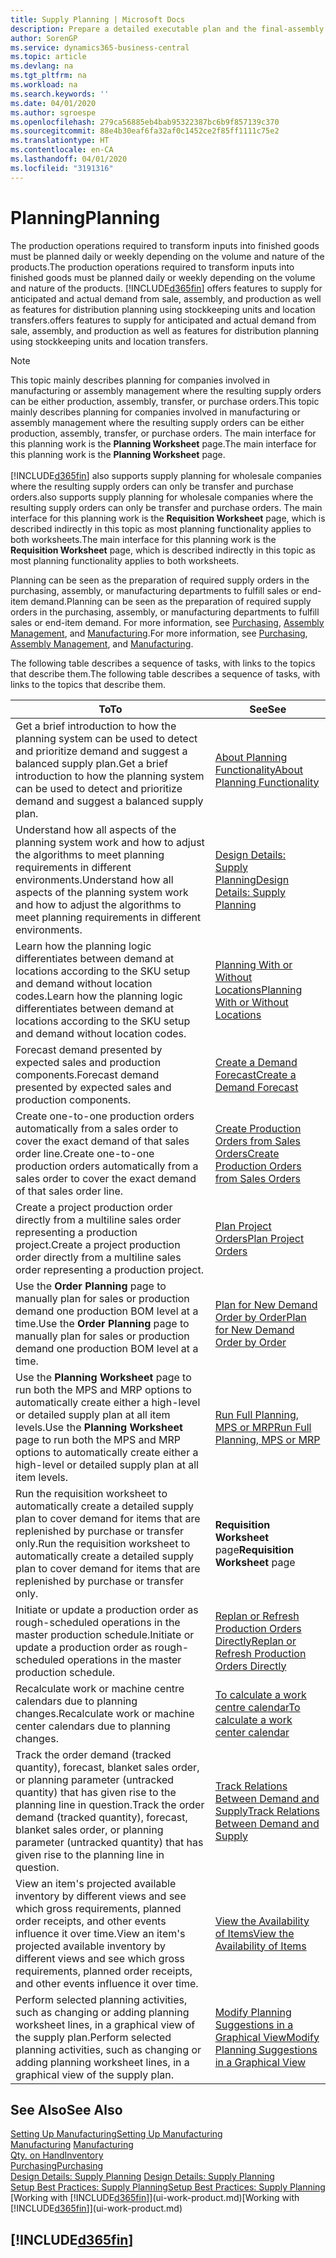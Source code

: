 ```yaml
---
title: Supply Planning | Microsoft Docs
description: Prepare a detailed executable plan and the final-assembly production schedule for sales and production demand.
author: SorenGP
ms.service: dynamics365-business-central
ms.topic: article
ms.devlang: na
ms.tgt_pltfrm: na
ms.workload: na
ms.search.keywords: ''
ms.date: 04/01/2020
ms.author: sgroespe
ms.openlocfilehash: 279ca56885eb4bab95322387bc6b9f857139c370
ms.sourcegitcommit: 88e4b30eaf6fa32af0c1452ce2f85ff1111c75e2
ms.translationtype: HT
ms.contentlocale: en-CA
ms.lasthandoff: 04/01/2020
ms.locfileid: "3191316"
---
```

# <a name="planning"></a><span data-ttu-id="51db2-103">Planning</span><span class="sxs-lookup"><span data-stu-id="51db2-103">Planning</span></span>
<span data-ttu-id="51db2-104">The production operations required to transform inputs into finished goods must be planned daily or weekly depending on the volume and nature of the products.</span><span class="sxs-lookup"><span data-stu-id="51db2-104">The production operations required to transform inputs into finished goods must be planned daily or weekly depending on the volume and nature of the products.</span></span> [!INCLUDE[d365fin](includes/d365fin_md.md)] <span data-ttu-id="51db2-105">offers features to supply for anticipated and actual demand from sale, assembly, and production as well as features for distribution planning using stockkeeping units and location transfers.</span><span class="sxs-lookup"><span data-stu-id="51db2-105">offers features to supply for anticipated and actual demand from sale, assembly, and production as well as features for distribution planning using stockkeeping units and location transfers.</span></span>

> [!NOTE]
> <span data-ttu-id="51db2-106">This topic mainly describes planning for companies involved in manufacturing or assembly management where the resulting supply orders can be either production, assembly, transfer, or purchase orders.</span><span class="sxs-lookup"><span data-stu-id="51db2-106">This topic mainly describes planning for companies involved in manufacturing or assembly management where the resulting supply orders can be either production, assembly, transfer, or purchase orders.</span></span> <span data-ttu-id="51db2-107">The main interface for this planning work is the **Planning Worksheet** page.</span><span class="sxs-lookup"><span data-stu-id="51db2-107">The main interface for this planning work is the **Planning Worksheet** page.</span></span><br /><br />
> [!INCLUDE[d365fin](includes/d365fin_md.md)] <span data-ttu-id="51db2-108">also supports supply planning for wholesale companies where the resulting supply orders can only be transfer and purchase orders.</span><span class="sxs-lookup"><span data-stu-id="51db2-108">also supports supply planning for wholesale companies where the resulting supply orders can only be transfer and purchase orders.</span></span> <span data-ttu-id="51db2-109">The main interface for this planning work is the **Requisition Worksheet** page, which is described indirectly in this topic as most planning functionality applies to both worksheets.</span><span class="sxs-lookup"><span data-stu-id="51db2-109">The main interface for this planning work is the **Requisition Worksheet** page, which is described indirectly in this topic as most planning functionality applies to both worksheets.</span></span>

<span data-ttu-id="51db2-110">Planning can be seen as the preparation of required supply orders in the purchasing, assembly, or manufacturing departments to fulfill sales or end-item demand.</span><span class="sxs-lookup"><span data-stu-id="51db2-110">Planning can be seen as the preparation of required supply orders in the purchasing, assembly, or manufacturing departments to fulfill sales or end-item demand.</span></span> <span data-ttu-id="51db2-111">For more information, see [Purchasing](purchasing-manage-purchasing.md), [Assembly Management](assembly-assemble-items.md), and [Manufacturing](production-manage-manufacturing.md).</span><span class="sxs-lookup"><span data-stu-id="51db2-111">For more information, see [Purchasing](purchasing-manage-purchasing.md), [Assembly Management](assembly-assemble-items.md), and [Manufacturing](production-manage-manufacturing.md).</span></span>

<span data-ttu-id="51db2-112">The following table describes a sequence of tasks, with links to the topics that describe them.</span><span class="sxs-lookup"><span data-stu-id="51db2-112">The following table describes a sequence of tasks, with links to the topics that describe them.</span></span>   

|<span data-ttu-id="51db2-113">**To**</span><span class="sxs-lookup"><span data-stu-id="51db2-113">**To**</span></span>|<span data-ttu-id="51db2-114">**See**</span><span class="sxs-lookup"><span data-stu-id="51db2-114">**See**</span></span>|  
|------------|-------------|  
|<span data-ttu-id="51db2-115">Get a brief introduction to how the planning system can be used to detect and prioritize demand and suggest a balanced supply plan.</span><span class="sxs-lookup"><span data-stu-id="51db2-115">Get a brief introduction to how the planning system can be used to detect and prioritize demand and suggest a balanced supply plan.</span></span>|[<span data-ttu-id="51db2-116">About Planning Functionality</span><span class="sxs-lookup"><span data-stu-id="51db2-116">About Planning Functionality</span></span>](production-about-planning-functionality.md)|
|<span data-ttu-id="51db2-117">Understand how all aspects of the planning system work and how to adjust the algorithms to meet planning requirements in different environments.</span><span class="sxs-lookup"><span data-stu-id="51db2-117">Understand how all aspects of the planning system work and how to adjust the algorithms to meet planning requirements in different environments.</span></span>|[<span data-ttu-id="51db2-118">Design Details: Supply Planning</span><span class="sxs-lookup"><span data-stu-id="51db2-118">Design Details: Supply Planning</span></span>](design-details-supply-planning.md)|
|<span data-ttu-id="51db2-119">Learn how the planning logic differentiates between demand at locations according to the SKU setup and demand without location codes.</span><span class="sxs-lookup"><span data-stu-id="51db2-119">Learn how the planning logic differentiates between demand at locations according to the SKU setup and demand without location codes.</span></span>|[<span data-ttu-id="51db2-120">Planning With or Without Locations</span><span class="sxs-lookup"><span data-stu-id="51db2-120">Planning With or Without Locations</span></span>](production-planning-with-without-locations.md)|
|<span data-ttu-id="51db2-121">Forecast demand presented by expected sales and production components.</span><span class="sxs-lookup"><span data-stu-id="51db2-121">Forecast demand presented by expected sales and production components.</span></span>|[<span data-ttu-id="51db2-122">Create a Demand Forecast</span><span class="sxs-lookup"><span data-stu-id="51db2-122">Create a Demand Forecast</span></span>](production-how-to-create-a-forecast.md)|  
|<span data-ttu-id="51db2-123">Create one-to-one production orders automatically from a sales order to cover the exact demand of that sales order line.</span><span class="sxs-lookup"><span data-stu-id="51db2-123">Create one-to-one production orders automatically from a sales order to cover the exact demand of that sales order line.</span></span>|[<span data-ttu-id="51db2-124">Create Production Orders from Sales Orders</span><span class="sxs-lookup"><span data-stu-id="51db2-124">Create Production Orders from Sales Orders</span></span>](production-how-to-create-production-orders-from-sales-orders.md)|
|<span data-ttu-id="51db2-125">Create a project production order directly from a multiline sales order representing a production project.</span><span class="sxs-lookup"><span data-stu-id="51db2-125">Create a project production order directly from a multiline sales order representing a production project.</span></span>|[<span data-ttu-id="51db2-126">Plan Project Orders</span><span class="sxs-lookup"><span data-stu-id="51db2-126">Plan Project Orders</span></span>](production-how-to-plan-project-orders.md)|
|<span data-ttu-id="51db2-127">Use the **Order Planning** page to manually plan for sales or production demand one production BOM level at a time.</span><span class="sxs-lookup"><span data-stu-id="51db2-127">Use the **Order Planning** page to manually plan for sales or production demand one production BOM level at a time.</span></span>|[<span data-ttu-id="51db2-128">Plan for New Demand Order by Order</span><span class="sxs-lookup"><span data-stu-id="51db2-128">Plan for New Demand Order by Order</span></span>](production-how-to-plan-for-new-demand.md)|
|<span data-ttu-id="51db2-129">Use the **Planning Worksheet** page to run both the MPS and MRP options to automatically create either a high-level or detailed supply plan at all item levels.</span><span class="sxs-lookup"><span data-stu-id="51db2-129">Use the **Planning Worksheet** page to run both the MPS and MRP options to automatically create either a high-level or detailed supply plan at all item levels.</span></span>|[<span data-ttu-id="51db2-130">Run Full Planning, MPS or MRP</span><span class="sxs-lookup"><span data-stu-id="51db2-130">Run Full Planning, MPS or MRP</span></span>](production-how-to-run-mps-and-mrp.md)|
|<span data-ttu-id="51db2-131">Run the requisition worksheet to automatically create a detailed supply plan to cover demand for items that are replenished by purchase or transfer only.</span><span class="sxs-lookup"><span data-stu-id="51db2-131">Run the requisition worksheet to automatically create a detailed supply plan to cover demand for items that are replenished by purchase or transfer only.</span></span>|<span data-ttu-id="51db2-132">**Requisition Worksheet** page</span><span class="sxs-lookup"><span data-stu-id="51db2-132">**Requisition Worksheet** page</span></span>|  
|<span data-ttu-id="51db2-133">Initiate or update a production order as rough-scheduled operations in the master production schedule.</span><span class="sxs-lookup"><span data-stu-id="51db2-133">Initiate or update a production order as rough-scheduled operations in the master production schedule.</span></span>|[<span data-ttu-id="51db2-134">Replan or Refresh Production Orders Directly</span><span class="sxs-lookup"><span data-stu-id="51db2-134">Replan or Refresh Production Orders Directly</span></span>](production-how-to-replan-refresh-production-orders.md)|
|<span data-ttu-id="51db2-135">Recalculate work or machine centre calendars due to planning changes.</span><span class="sxs-lookup"><span data-stu-id="51db2-135">Recalculate work or machine center calendars due to planning changes.</span></span>|[<span data-ttu-id="51db2-136">To calculate a work centre calendar</span><span class="sxs-lookup"><span data-stu-id="51db2-136">To calculate a work center calendar</span></span>](production-how-to-create-work-center-calendars.md#to-calculate-a-work-center-calendar)|
|<span data-ttu-id="51db2-137">Track the order demand (tracked quantity), forecast, blanket sales order, or planning parameter (untracked quantity) that has given rise to the planning line in question.</span><span class="sxs-lookup"><span data-stu-id="51db2-137">Track the order demand (tracked quantity), forecast, blanket sales order, or planning parameter (untracked quantity) that has given rise to the planning line in question.</span></span>|[<span data-ttu-id="51db2-138">Track Relations Between Demand and Supply</span><span class="sxs-lookup"><span data-stu-id="51db2-138">Track Relations Between Demand and Supply</span></span>](production-how-track-demand-supply.md)|
|<span data-ttu-id="51db2-139">View an item's projected available inventory by different views and see which gross requirements, planned order receipts, and other events influence it over time.</span><span class="sxs-lookup"><span data-stu-id="51db2-139">View an item's projected available inventory by different views and see which gross requirements, planned order receipts, and other events influence it over time.</span></span>|[<span data-ttu-id="51db2-140">View the Availability of Items</span><span class="sxs-lookup"><span data-stu-id="51db2-140">View the Availability of Items</span></span>](inventory-how-availability-overview.md)|  
|<span data-ttu-id="51db2-141">Perform selected planning activities, such as changing or adding planning worksheet lines, in a graphical view of the supply plan.</span><span class="sxs-lookup"><span data-stu-id="51db2-141">Perform selected planning activities, such as changing or adding planning worksheet lines, in a graphical view of the supply plan.</span></span>|[<span data-ttu-id="51db2-142">Modify Planning Suggestions in a Graphical View</span><span class="sxs-lookup"><span data-stu-id="51db2-142">Modify Planning Suggestions in a Graphical View</span></span>](production-how-to-modify-planning-suggestions-in-a-graphical-view.md)|

## <a name="see-also"></a><span data-ttu-id="51db2-143">See Also</span><span class="sxs-lookup"><span data-stu-id="51db2-143">See Also</span></span>
[<span data-ttu-id="51db2-144">Setting Up Manufacturing</span><span class="sxs-lookup"><span data-stu-id="51db2-144">Setting Up Manufacturing</span></span>](production-configure-production-processes.md)  
<span data-ttu-id="51db2-145">[Manufacturing](production-manage-manufacturing.md)  </span><span class="sxs-lookup"><span data-stu-id="51db2-145">[Manufacturing](production-manage-manufacturing.md)  </span></span>  
[<span data-ttu-id="51db2-146">Qty. on Hand</span><span class="sxs-lookup"><span data-stu-id="51db2-146">Inventory</span></span>](inventory-manage-inventory.md)  
[<span data-ttu-id="51db2-147">Purchasing</span><span class="sxs-lookup"><span data-stu-id="51db2-147">Purchasing</span></span>](purchasing-manage-purchasing.md)  
<span data-ttu-id="51db2-148">[Design Details: Supply Planning](design-details-supply-planning.md) </span><span class="sxs-lookup"><span data-stu-id="51db2-148">[Design Details: Supply Planning](design-details-supply-planning.md) </span></span>  
[<span data-ttu-id="51db2-149">Setup Best Practices: Supply Planning</span><span class="sxs-lookup"><span data-stu-id="51db2-149">Setup Best Practices: Supply Planning</span></span>](setup-best-practices-supply-planning.md)  
<span data-ttu-id="51db2-150">[Working with [!INCLUDE[d365fin](includes/d365fin_md.md)]](ui-work-product.md)</span><span class="sxs-lookup"><span data-stu-id="51db2-150">[Working with [!INCLUDE[d365fin](includes/d365fin_md.md)]](ui-work-product.md)</span></span>

## [!INCLUDE[d365fin](includes/free_trial_md.md)]  
